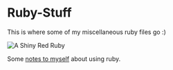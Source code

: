 # Ruby-Stuff

This is where some of my miscellaneous ruby files go :)

![A Shiny Red Ruby](https://cdn.dribbble.com/users/26222/screenshots/1395942/ruby2.gif)

Some [notes to myself](https://github.com/Bubblemelon/Ruby-Stuff/blob/master/ruby%20practice/note2self.rb) about using ruby.
